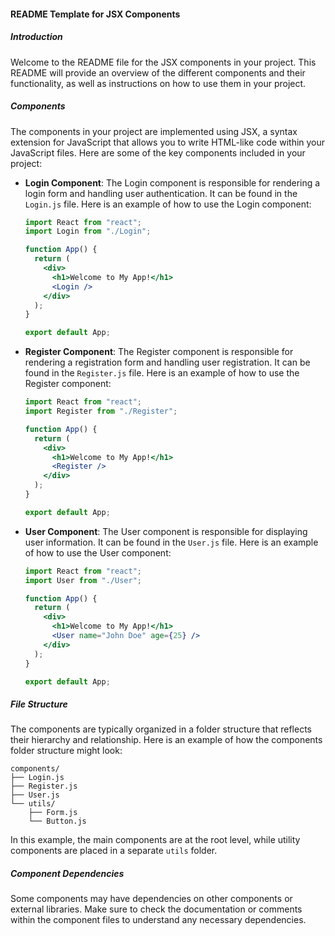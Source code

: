 #### README Template for JSX Components

##### Introduction

Welcome to the README file for the JSX components in your project. This README will provide an overview of the different components and their functionality, as well as instructions on how to use them in your project.

##### Components

The components in your project are implemented using JSX, a syntax extension for JavaScript that allows you to write HTML-like code within your JavaScript files. Here are some of the key components included in your project:

- **Login Component**: The Login component is responsible for rendering a login form and handling user authentication. It can be found in the `Login.js` file. Here is an example of how to use the Login component:

  ```jsx
  import React from "react";
  import Login from "./Login";

  function App() {
    return (
      <div>
        <h1>Welcome to My App!</h1>
        <Login />
      </div>
    );
  }

  export default App;
  ```

- **Register Component**: The Register component is responsible for rendering a registration form and handling user registration. It can be found in the `Register.js` file. Here is an example of how to use the Register component:

  ```jsx
  import React from "react";
  import Register from "./Register";

  function App() {
    return (
      <div>
        <h1>Welcome to My App!</h1>
        <Register />
      </div>
    );
  }

  export default App;
  ```

- **User Component**: The User component is responsible for displaying user information. It can be found in the `User.js` file. Here is an example of how to use the User component:

  ```jsx
  import React from "react";
  import User from "./User";

  function App() {
    return (
      <div>
        <h1>Welcome to My App!</h1>
        <User name="John Doe" age={25} />
      </div>
    );
  }

  export default App;
  ```

##### File Structure

The components are typically organized in a folder structure that reflects their hierarchy and relationship. Here is an example of how the components folder structure might look:

```
components/
├── Login.js
├── Register.js
├── User.js
└── utils/
    ├── Form.js
    └── Button.js
```

In this example, the main components are at the root level, while utility components are placed in a separate `utils` folder.

##### Component Dependencies

Some components may have dependencies on other components or external libraries. Make sure to check the documentation or comments within the component files to understand any necessary dependencies.

